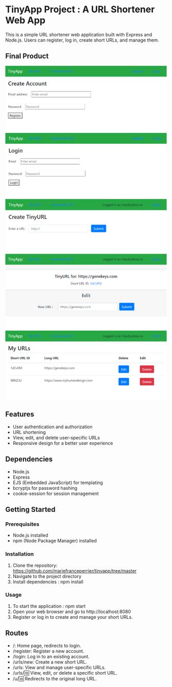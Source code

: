 # TinyApp Project : A URL Shortener Web App

This is a simple URL shortener web application built with Express and Node.js. Users can register, log in, create short URLs, and manage them.

## Final Product

!["Screenshot of register page"](https://github.com/mariefranceperrier/tinyapp/blob/master/docs/register-page.png.png?raw=true)
!["Screenshot of login page"](https://github.com/mariefranceperrier/tinyapp/blob/master/docs/login-page.png.png?raw=true)
!["Screenshot of create new URLs page"](https://github.com/mariefranceperrier/tinyapp/blob/master/docs/urls-new.png.png?raw=true)
!["Screenshot of URLs ID page"](https://github.com/mariefranceperrier/tinyapp/blob/master/docs/urls-id.png.png?raw=true)
!["Screenshot of URLs page"](https://github.com/mariefranceperrier/tinyapp/blob/master/docs/urls-page.png.png?raw=true)

## Features

- User authentication and authorization
- URL shortening
- View, edit, and delete user-specific URLs
- Responsive design for a better user experience

## Dependencies

- Node.js
- Express
- EJS (Embedded JavaScript) for templating
- bcryptjs for password hashing
- cookie-session for session management

## Getting Started

### Prerequisites

- Node.js installed
- npm (Node Package Manager) installed

### Installation

1. Clone the repository: https://github.com/mariefranceperrier/tinyapp/tree/master
2. Navigate to the project directory
3. Install dependencies : npm install

### Usage

1. To start the application : npm start
2. Open your web browser and go to http://localhost:8080
3. Register or log in to create and manage your short URLs.

## Routes

- /: Home page, redirects to login.
- /register: Register a new account.
- /login: Log in to an existing account.
- /urls/new: Create a new short URL.
- /urls: View and manage user-specific URLs.
- /urls/:id: View, edit, or delete a specific short URL.
- /u/:id: Redirects to the original long URL.
